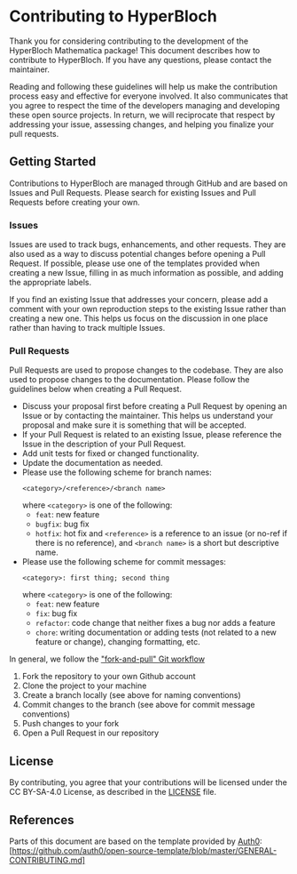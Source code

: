 # Contributing to HyperBloch

Thank you for considering contributing to the development of the HyperBloch Mathematica package!
This document describes how to contribute to HyperBloch. If you have any questions,
please contact the maintainer.

Reading and following these guidelines will help us make the contribution process
easy and effective for everyone involved. It also communicates that you agree to
respect the time of the developers managing and developing these open source projects.
In return, we will reciprocate that respect by addressing your issue, assessing changes,
and helping you finalize your pull requests.


## Getting Started

Contributions to HyperBloch are managed through GitHub and are based on Issues
and Pull Requests. Please search for existing Issues and Pull Requests before creating
your own.

### Issues

Issues are used to track bugs, enhancements, and other requests. They are also
used as a way to discuss potential changes before opening a Pull Request.
If possible, please use one of the templates provided when creating a new Issue,
filling in as much information as possible, and adding the appropriate labels.

If you find an existing Issue that addresses your concern, please add a comment
with your own reproduction steps to the existing Issue rather than creating a new
one. This helps us focus on the discussion in one place rather than having to track
multiple Issues.

### Pull Requests

Pull Requests are used to propose changes to the codebase. They are also used
to propose changes to the documentation. Please follow the guidelines below when
creating a Pull Request.

- Discuss your proposal first before creating a Pull Request by opening an Issue
  or by contacting the maintainer. This helps us understand your proposal and make
  sure it is something that will be accepted.
- If your Pull Request is related to an existing Issue, please reference the Issue
  in the description of your Pull Request.
- Add unit tests for fixed or changed functionality.
- Update the documentation as needed.
- Please use the following scheme for branch names:
  ```
  <category>/<reference>/<branch name>
  ```
  where `<category>` is one of the following:
    - `feat`: new feature
    - `bugfix`: bug fix
    - `hotfix`: hot fix
  and `<reference>` is a reference to an issue (or no-ref if there is no reference),
  and `<branch name>` is a short but descriptive name.
- Please use the following scheme for commit messages:
  ```
  <category>: first thing; second thing
  ```
  where `<category>` is one of the following:
  - `feat`: new feature
  - `fix`: bug fix
  - `refactor`: code change that neither fixes a bug nor adds a feature
  - `chore`: writing documentation or adding tests (not related to a new feature or change), changing formatting, etc.

In general, we follow the ["fork-and-pull" Git workflow](https://github.com/susam/gitpr)
1. Fork the repository to your own Github account
2. Clone the project to your machine
3. Create a branch locally (see above for naming conventions)
4. Commit changes to the branch (see above for commit message conventions)
5. Push changes to your fork
6. Open a Pull Request in our repository

## License

By contributing, you agree that your contributions will be licensed under the
CC BY-SA-4.0 License, as described in the [LICENSE](LICENSE.txt) file.

## References

Parts of this document are based on the template provided by [Auth0](https://github.com/auth0):
[https://github.com/auth0/open-source-template/blob/master/GENERAL-CONTRIBUTING.md]